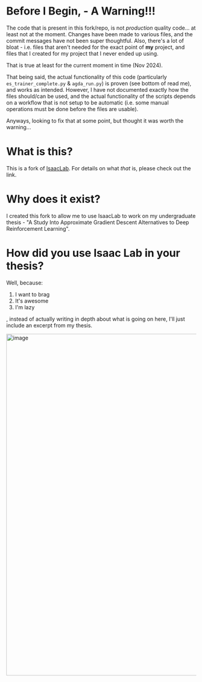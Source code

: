 # Before I Begin, - A Warning!!!

The code that is present in this fork/repo, is not _production_ quality code... at least not at the moment. Changes have been made to various files, and the commit messages have not been super thoughtful. Also, there's a lot of bloat - i.e. files that aren't needed for the exact point of **my** project, and files that I created for my project that I never ended up using. 

That is true at least for the current moment in time (Nov 2024). 

That being said, the actual functionality of this code (particularly `es_trainer_complete.py` & `agda_run.py`) is proven (see bottom of read me), and works as intended. However, I have not documented exactly how the files should/can be used, and the actual functionality of the scripts depends on a workflow that is not setup to be automatic (i.e. some manual operations must be done before the files are usable). 

Anyways, looking to fix that at some point, but thought it was worth the warning...

# What is this?

This is a fork of [IsaacLab](https://github.com/isaac-sim/IsaacLab). For details on what _that_ is, please check out the link.

# Why does it exist?

I created this fork to allow me to use IsaacLab to work on my undergraduate thesis - "A Study Into Approximate Gradient Descent Alternatives to Deep Reinforcement Learning".

# How did you use Isaac Lab in your thesis?

Well, because:

1. I want to brag
2. It's awesome
3. I'm lazy

, instead of actually writing in depth about what is going on here, I'll just include an excerpt from my thesis.

<img width="905" alt="image" src="https://github.com/user-attachments/assets/773fde7c-13d2-435b-8cf4-57280480f508">
